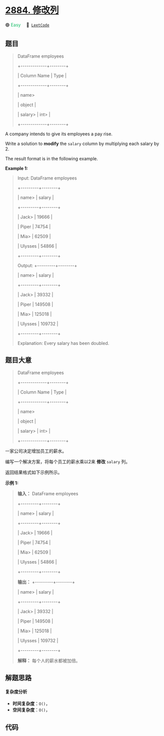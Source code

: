 # [2884. 修改列](https://leetcode.com/problems/modify-columns)

🟢 <font color=#15bd66>Easy</font>&emsp; 🔗&ensp;[`LeetCode`](https://leetcode.com/problems/modify-columns)


## 题目


> 
> DataFrame employees
> 
> +-------------+--------+
> 
> | Column Name | Type   |
> 
> +-------------+--------+
> 
> | name> 
> > 
> | object |
> 
> | salary> 
>   | int> 
> |
> 
> +-------------+--------+
> 
> 

A company intends to give its employees a pay rise.

Write a solution to **modify** the `salary` column by multiplying each salary
by 2.

The result format is in the following example.



**Example 1:**

> Input: DataFrame employees
> 
> +---------+--------+
> 
> | name> 
> | salary |
> 
> +---------+--------+
> 
> | Jack> 
> | 19666  |
> 
> | Piper   | 74754  |
> 
> | Mia> 
>  | 62509  |
> 
> | Ulysses | 54866  |
> 
> +---------+--------+
> 
> Output: +---------+--------+
> 
> | name> 
> | salary |
> 
> +---------+--------+
> 
> | Jack> 
> | 39332  |
> 
> | Piper   | 149508 |
> 
> | Mia> 
>  | 125018 |
> 
> | Ulysses | 109732 |
> 
> +---------+--------+
> 
> Explanation: Every salary has been doubled.


## 题目大意


> 
> DataFrame employees
> 
> +-------------+--------+
> 
> | Column Name | Type   |
> 
> +-------------+--------+
> 
> | name> 
> > 
> | object |
> 
> | salary> 
>   | int> 
> |
> 
> +-------------+--------+
> 
> 

一家公司决定增加员工的薪水。

编写一个解决方案，将每个员工的薪水乘以2来 **修改**  `salary` 列。

返回结果格式如下示例所示。



**示例 1:**

> 
> 
> 
> 
> 
> **输入：** DataFrame employees
> 
> +---------+--------+
> 
> | name> 
> | salary |
> 
> +---------+--------+
> 
> | Jack> 
> | 19666  |
> 
> | Piper   | 74754  |
> 
> | Mia> 
>  | 62509  |
> 
> | Ulysses | 54866  |
> 
> +---------+--------+
> 
> **输出：** +---------+--------+
> 
> | name> 
> | salary |
> 
> +---------+--------+
> 
> | Jack> 
> | 39332  |
> 
> | Piper   | 149508 |
> 
> | Mia> 
>  | 125018 |
> 
> | Ulysses | 109732 |
> 
> +---------+--------+
> 
> **解释：** 每个人的薪水都被加倍。


## 解题思路

#### 复杂度分析

- **时间复杂度**：`O()`，
- **空间复杂度**：`O()`，

## 代码

```javascript

```